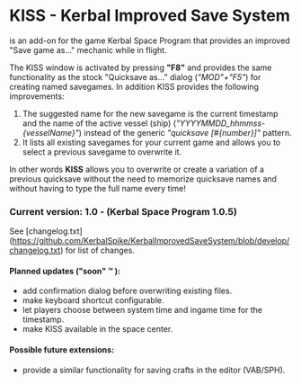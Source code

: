 KISS - Kerbal Improved Save System
==================================

is an add-on for the game Kerbal Space Program that provides an improved "Save game as..." mechanic while in flight.  

The KISS window is activated by pressing **"F8"** and provides the same functionality as the stock "Quicksave as..." dialog (*"MOD"+"F5"*) for creating named savegames. In addition KISS provides the following improvements:

1.  The suggested name for the new savegame is the current timestamp and the name of the active vessel (ship) (*"YYYYMMDD_hhmmss-{vesselName}"*) instead of the generic *"quicksave [#{number}]"* pattern.
2.  It lists all existing savegames for your current game and allows you to select a previous savegame to overwrite it.

In other words **KISS** allows you to overwrite or create a variation of a previous quicksave without the need to memorize quicksave names and without having to type the full name every time!

### Current version: 1.0 - (Kerbal Space Program 1.0.5) ###

See [changelog.txt] (https://github.com/KerbalSpike/KerbalImprovedSaveSystem/blob/develop/changelog.txt) for list of changes.

#### Planned updates ("soon" :tm: ): ####
* add confirmation dialog before overwriting existing files.
* make keyboard shortcut configurable.
* let players choose between system time and ingame time for the timestamp.
* make KISS available in the space center.

#### Possible future extensions: ####
* provide a similar functionality for saving crafts in the editor (VAB/SPH).  
